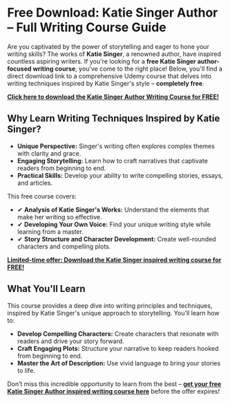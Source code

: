 # Free Download: Katie Singer Author – Full Writing Course Guide

Are you captivated by the power of storytelling and eager to hone your writing skills? The works of **Katie Singer**, a renowned author, have inspired countless aspiring writers. If you're looking for a **free Katie Singer author-focused writing course**, you've come to the right place! Below, you'll find a direct download link to a comprehensive Udemy course that delves into writing techniques inspired by Katie Singer's style – **completely free**.

[**Click here to download the Katie Singer Author Writing Course for FREE!**](https://udemywork.com/katie-singer-author)

## Why Learn Writing Techniques Inspired by Katie Singer?

*   **Unique Perspective:** Singer's writing often explores complex themes with clarity and grace.
*   **Engaging Storytelling:** Learn how to craft narratives that captivate readers from beginning to end.
*   **Practical Skills:** Develop your ability to write compelling stories, essays, and articles.

This free course covers:

*   ✔ **Analysis of Katie Singer's Works:** Understand the elements that make her writing so effective.
*   ✔ **Developing Your Own Voice:** Find your unique writing style while learning from a master.
*   ✔ **Story Structure and Character Development:** Create well-rounded characters and compelling plots.

[**Limited-time offer: Download the Katie Singer inspired writing course for FREE!**](https://udemywork.com/katie-singer-author)

## What You'll Learn

This course provides a deep dive into writing principles and techniques, inspired by Katie Singer's unique approach to storytelling. You'll learn how to:

*   **Develop Compelling Characters:** Create characters that resonate with readers and drive your story forward.
*   **Craft Engaging Plots:** Structure your narrative to keep readers hooked from beginning to end.
*   **Master the Art of Description:** Use vivid language to bring your stories to life.

Don’t miss this incredible opportunity to learn from the best – **[get your free Katie Singer Author inspired writing course here](https://udemywork.com/katie-singer-author)** before the offer expires!
